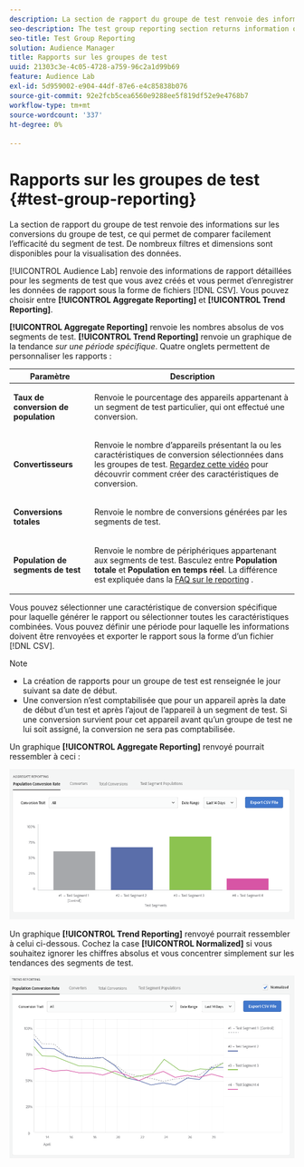 ```yaml
---
description: La section de rapport du groupe de test renvoie des informations sur les conversions du groupe de test, ce qui permet de comparer facilement l’efficacité du segment de test. De nombreux filtres et dimensions sont disponibles pour la visualisation des données.
seo-description: The test group reporting section returns information on test group conversions, allowing an easy comparison of test segment efficacy. Numerous filters and dimensions are available for data visualization.
seo-title: Test Group Reporting
solution: Audience Manager
title: Rapports sur les groupes de test
uuid: 21303c3e-4c05-4728-a759-96c2a1d99b69
feature: Audience Lab
exl-id: 5d959002-e904-44df-87e6-e4c85838b076
source-git-commit: 92e2fcb5cea6560e9288ee5f819df52e9e4768b7
workflow-type: tm+mt
source-wordcount: '337'
ht-degree: 0%

---
```


# Rapports sur les groupes de test {#test-group-reporting}

La section de rapport du groupe de test renvoie des informations sur les conversions du groupe de test, ce qui permet de comparer facilement l’efficacité du segment de test. De nombreux filtres et dimensions sont disponibles pour la visualisation des données.

[!UICONTROL Audience Lab] renvoie des informations de rapport détaillées pour les segments de test que vous avez créés et vous permet d’enregistrer les données de rapport sous la forme de fichiers [!DNL CSV]. Vous pouvez choisir entre **[!UICONTROL Aggregate Reporting]** et **[!UICONTROL Trend Reporting]**.

**[!UICONTROL Aggregate Reporting]** renvoie les nombres absolus de vos segments de test. **[!UICONTROL Trend Reporting]** renvoie un graphique de la tendance *sur une période spécifique*. Quatre onglets permettent de personnaliser les rapports :

<table id="table_446384AE9A36408A9C570CB7DB72C3D6"> 
 <thead> 
  <tr> 
   <th colname="col1" class="entry"> Paramètre </th> 
   <th colname="col2" class="entry"> Description </th> 
  </tr> 
 </thead>
 <tbody> 
  <tr> 
   <td colname="col1"> <p> <b><span class="uicontrol"> Taux de conversion de population </span></b> </p> </td> 
   <td colname="col2"> <p>Renvoie le pourcentage des appareils appartenant à un segment de test particulier, qui ont effectué une conversion. </p> </td> 
  </tr> 
  <tr> 
   <td colname="col1"> <p> <b><span class="uicontrol"> Convertisseurs</span></b> </p> </td> 
   <td colname="col2"> <p>Renvoie le nombre d’appareils présentant la ou les caractéristiques de conversion sélectionnées dans les groupes de test. <a href="https://helpx.adobe.com/audience-manager/kt/using/creating-conversion-traits-feature-video-use.html" format="https" scope="external"> Regardez cette vidéo</a> pour découvrir comment créer des caractéristiques de conversion. </p> </td> 
  </tr> 
  <tr> 
   <td colname="col1"> <p> <b><span class="uicontrol"> Conversions totales</span></b> </p> </td> 
   <td colname="col2"> <p>Renvoie le nombre de conversions générées par les segments de test. </p> </td> 
  </tr> 
  <tr> 
   <td colname="col1"> <p> <b><span class="uicontrol"> Population de segments de test</span></b> </p> </td> 
   <td colname="col2"> <p>Renvoie le nombre de périphériques appartenant aux segments de test. Basculez entre <b><span class="uicontrol"> Population totale</span></b> et <b><span class="uicontrol"> Population en temps réel</span></b>. La différence est expliquée dans la <a href="../../faq/faq-reporting.md"> FAQ sur le reporting</a> . </p> </td>
  </tr>
 </tbody>
</table>

Vous pouvez sélectionner une caractéristique de conversion spécifique pour laquelle générer le rapport ou sélectionner toutes les caractéristiques combinées. Vous pouvez définir une période pour laquelle les informations doivent être renvoyées et exporter le rapport sous la forme d’un fichier [!DNL CSV].

>[!NOTE]
>
>* La création de rapports pour un groupe de test est renseignée le jour suivant sa date de début.
>* Une conversion n’est comptabilisée que pour un appareil après la date de début d’un test et après l’ajout de l’appareil à un segment de test. Si une conversion survient pour cet appareil avant qu’un groupe de test ne lui soit assigné, la conversion ne sera pas comptabilisée.

Un graphique **[!UICONTROL Aggregate Reporting]** renvoyé pourrait ressembler à ceci :

![](assets/aggregate-reporting.PNG)

Un graphique **[!UICONTROL Trend Reporting]** renvoyé pourrait ressembler à celui ci-dessous. Cochez la case **[!UICONTROL Normalized]** si vous souhaitez ignorer les chiffres absolus et vous concentrer simplement sur les tendances des segments de test.

![](assets/trend-reporting.PNG)
